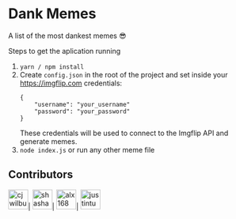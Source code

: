# Dank Memes

A list of the most dankest memes :sunglasses:

Steps to get the aplication running

1. `yarn / npm install`
2. Create `config.json` in the root of the project and set inside your <a href="https://imgflip.com">https://imgflip.com</a> credentials:
    ```
    {
        "username": "your_username"
        "password": "your_password"
    }
    ```
    These credentials will be used to connect to the Imgflip API and generate memes. 
3. `node index.js` or run any other meme file

## Contributors

[//]: contributor-faces

<a href="https://github.com/cjwilburn"><img src="https://avatars3.githubusercontent.com/u/529894?s=60&v=4" title="cjwilburn" width="40" height="40"></a>|
<a href="https://github.com/shashankkeshava"><img src="https://avatars3.githubusercontent.com/u/15323807?s=88&v=4" title="shashankkeshava" width="40" height="40"></a>|
<a href="https://github.com/alx168"><img src="https://avatars3.githubusercontent.com/alx168" title="alx168" width="40" height="40"></a>|
<a href="https://github.com/justintucker"><img src="https://avatars0.githubusercontent.com/u/2473702?s=460&v=4" title="justintucker" width="40" height="40"></a>

[//]: contributor-faces
